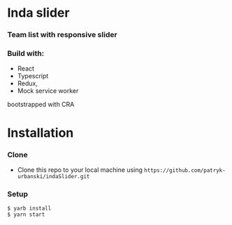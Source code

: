 
# Inda slider

### Team list with responsive slider

### Build with:
- React
- Typescript
- Redux,
- Mock service worker

bootstrapped with CRA

# Installation 

### Clone

- Clone this repo to your local machine using `https://github.com/patryk-urbanski/indaSlider.git`

### Setup

```shell
$ yarb install
$ yarn start
```
